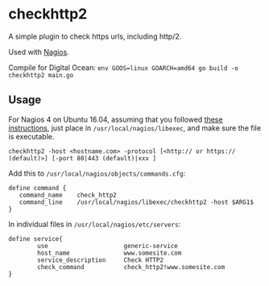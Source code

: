 # checkhttp2

A simple plugin to check https urls, including http/2.

Used with [Nagios](https://www.nagios.org/).

Compile for Digital Ocean: `env GOOS=linux GOARCH=amd64 go build -o checkhttp2 main.go`

## Usage

For Nagios 4 on Ubuntu 16.04, assuming that you followed [
these instructions](https://www.digitalocean.com/community/tutorials/how-to-install-nagios-4-and-monitor-your-servers-on-ubuntu-16-04),
just place in `/usr/local/nagios/libexec`, and make sure the file is executable.

~~~
checkhttp2 -host <hostname.com> -protocol [<http:// or https:// (default)>] [-port 80|443 (default)|xxx ]
~~~



Add this to `/usr/local/nagios/objects/commands.cfg`:

~~~
define command {
   command_name    check_http2
   command_line    /usr/local/nagios/libexec/checkhttp2 -host $ARG1$
}
~~~

In individual files in `/usr/local/nagios/etc/servers`:

~~~
define service{
        use                     generic-service
        host_name               www.somesite.com
        service_description     Check HTTP2
        check_command           check_http2!www.somesite.com
}
~~~